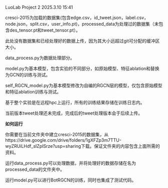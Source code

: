 LuoLab Project 2   2025.3.10 15:41

cresci-2015为加载的数据集(包含edge.csv，id_tweet.json，label.csv，node.json，split.csv，user_info.pt)，processed_data为处理过的数据集（未包含des_tensor.pt和tweet_tensor.pt）。

此处没有数据集和已经处理好的数据上传，因为其大小远超过git可分配的缓冲区大小。

data_process.py为数据处理部分。

model.py为基本模型，包含实验的不同部分，如原始模型、特征ablation和替换为GCN的训练与测试。

self_RGCN_model.py为基本模型修改为自编的RGCN层的模型，仅包含原始模型和特征ablation训练与测试。

基于整个实验是在远程hpc上运行，所有的训练结果存储在训练日志内。

当前版本tweet处理还未完成，完成后的tweet处理版本会于后续上传。

**如何运行**

你需要在当前文件夹中建立cresci-2015的数据集，从https://drive.google.com/drive/folders/1gXFZp3m7TTU-wyZRUiLHdf_sIZpISrze?usp=sharing下载。保证文件夹的内容包含上面所需的资料。

运行data_process.py可以处理数据，并将处理好的数据存储在名为processed_data的文件夹中。

运行model.py可以进行BotRGCN的训练，同时也集成了测试代码。
